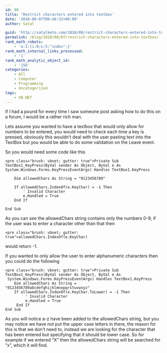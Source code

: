 ```yaml
---
id: 80
title: 'Restrict characters entered into textbox'
date: '2010-08-07T09:40:32+00:00'
author: Satal

guid: 'http://satalketo.com/2010/08/restrict-characters-entered-into-textbox/'
permalink: /blog/2010/08/07/restrict-characters-entered-into-textbox/
rank_math_robots:
    - 'a:1:{i:0;s:5:"index";}'
rank_math_internal_links_processed:
    - '1'
rank_math_analytic_object_id:
    - '156'
categories:
    - All
    - Computer
    - Programming
    - Uncategorized
tags:
    - VB.NET
---
```


If I had a pound for every time I saw someone post asking how to do this on a forum, I would be a rather rich man.

Lets assume you wanted to have a textbox that would only allow for numbers to be entered, you would need to check each time a key is pressed, obviously this wouldn’t deal with the user pasting text into the TextBox but you would be able to do some validation on the Leave event.

So you would need some code like this

```
<pre class="brush: vbnet; gutter: true">Private Sub TextBox1_KeyPress(ByVal sender As Object, ByVal e As System.Windows.Forms.KeyPressEventArgs) Handles TextBox1.KeyPress

    Dim allowedChars As String = "0123456789"

    If allowedChars.IndexOf(e.KeyChar) = -1 Then
        ' Invalid Character
        e.Handled = True
    End If

End Sub
```

As you can see the allowedChars string contains only the numbers 0-9, if the user was to enter a character other than that then

```
<pre class="brush: vbnet; gutter: true">allowedChars.IndexOf(e.KeyChar)
```

would return -1.

If you wanted to only allow the user to enter alphanumeric characters then you could do the following

```
<pre class="brush: vbnet; gutter: true">Private Sub TextBox1_KeyPress(ByVal sender As Object, ByVal e As
 System.Windows.Forms.KeyPressEventArgs) Handles TextBox1.KeyPress
    Dim allowedChars As String = "0123456789abcdefghijklmnopqrstuvwxyz"
    If allowedChars.IndexOf(e.KeyChar.ToLower) = -1 Then
         ' Invalid Character
         e.Handled = True
     End If
End Sub
```

As you will notice a-z have been added to the allowedChars string, but you may notice we have not put the upper case letters in there, the reason for this is that we don’t need to, instead we are looking for the character that has been entered but specifying that it should be lower case. So for example if we entered “X” then the allowedChars string will be searched for “x”, which it will find.